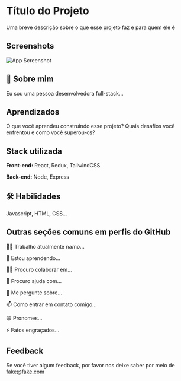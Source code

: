 
# Título do Projeto

Uma breve descrição sobre o que esse projeto faz e para quem ele é


## Screenshots

![App Screenshot](images/screanshoot.PNG/468x300?text=App+Screenshot+Here)


## 🚀 Sobre mim
Eu sou uma pessoa desenvolvedora full-stack...


## Aprendizados

O que você aprendeu construindo esse projeto? Quais desafios você enfrentou e como você superou-os?


## Stack utilizada

**Front-end:** React, Redux, TailwindCSS

**Back-end:** Node, Express


## 🛠 Habilidades
Javascript, HTML, CSS...


## Outras seções comuns em perfis do GitHub
👩‍💻 Trabalho atualmente na/no...

🧠 Estou aprendendo...

👯‍♀️ Procuro colaborar em...

🤔 Procuro ajuda com...

💬 Me pergunte sobre...

📫 Como entrar em contato comigo...

😄 Pronomes...

⚡️ Fatos engraçados...


## Feedback

Se você tiver algum feedback, por favor nos deixe saber por meio de fake@fake.com


